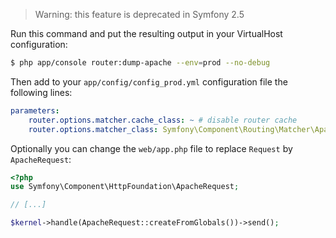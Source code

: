> Warning: this feature is deprecated in Symfony 2.5

Run this command and put the resulting output in your VirtualHost configuration:

```sh
$ php app/console router:dump-apache --env=prod --no-debug
```

Then add to your `app/config/config_prod.yml` configuration file the following lines:

```yml
parameters:
    router.options.matcher.cache_class: ~ # disable router cache
    router.options.matcher_class: Symfony\Component\Routing\Matcher\ApacheUrlMatcher
```

Optionally you can change the `web/app.php` file to replace `Request` by `ApacheRequest`:

```php
<?php
use Symfony\Component\HttpFoundation\ApacheRequest;

// [...]

$kernel->handle(ApacheRequest::createFromGlobals())->send();
```
